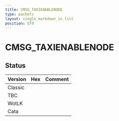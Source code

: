 ```yaml
---
title: CMSG_TAXIENABLENODE
type: packets
layout: single_markdown_in_list
position: 579
---
```


# CMSG_TAXIENABLENODE

## Status

Version | Hex | Comment
---------- | ---------- | ---------- 
Classic |  |  
TBC |  |  
WotLK |  |  
Cata |  |  
